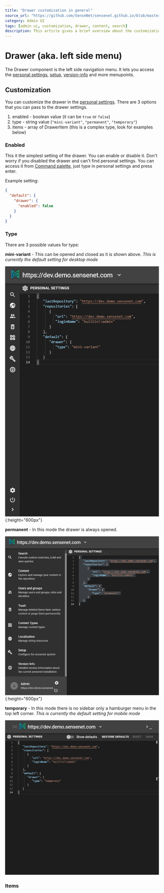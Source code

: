 ```yaml
---
title: "Drawer customization in general"
source_url: "https://github.com/SenseNet/sensenet.github.io/blob/master/_docs/admin-ui/drawer-customization-in-general.md"
category: Admin UI
tags: [admin ui, customization, drawer, content, search]
description: This article gives a brief overview about the customization of the Drawer (the left side menu) on the Admin UI.
---
```


# Drawer (aka. left side menu)

The Drawer component is the left side navigation menu. It lets you access the [personal settings](/docs/admin-ui/personal-settings), [setup](/docs/admin-ui/setup), [version-info](/docs/admin-ui/version-info) and more menupoints.

## Customization

You can customize the drawer in the [personal settings](/docs/admin-ui/personal-settings). There are 3 options that you can pass to the drawer settings.

1. enabled - boolean value (it can be `true` or `false`)
2. type - string value (`"mini-variant"`, `"permanent"`, `"temporary"`)
3. items - array of DrawerItem (this is a complex type, look for examples below)

### Enabled

This it the simplest setting of the drawer. You can enable or disable it. Don't worry if you disabled the drawer and can't find personal settings. You can access it from [Command palette](/docs/admin-ui/command-palette), just type in personal settings and press enter.

Example setting:

```json
{
  "default": {
    "drawer": {
      "enabled": false
    }
  }
}
```

### Type

There are 3 possible values for type:

**mini-variant** - This can be opened and closed as it is shown above. _This is currently the default setting for desktop mode_

![drawer mini-variant](/img/drawer-mini-variant.png "Drawer mini-variant"){:height="600px"}

**permanent** - In this mode the drawer is always opened.

![drawer permanent](/img/drawer-permanent.png "Drawer permanent"){:height="600px"}

**temporary** - In this mode there is no sidebar only a hamburger menu in the top left corner. _This is currently the default setting for mobile mode_

![drawer temporary](/img/drawer-temporary.gif "Drawer temporary")

### Items
